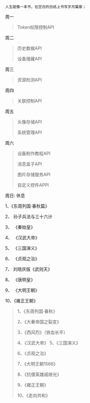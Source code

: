 # 

```asciidoc
人生就像一本书，在空白的白纸上书写岁月篇章；
```

周一

> Token权限控制API

周二

> 历史数据API
> 
> 设备搜藏API

周三

> 资源检测API

周四

> 关联控制API

周五

> 头像存储API
> 
> 系统管理API

周六

> 设备制作教程API
> 
> 消息盒子API
> 
> 图片存储服务API
> 
> 自定义控件APPI

周日: 休息

1、《东周列国·春秋篇》

2、 孙子兵法与三十六计

3、 《秦始皇》

4、 《汉武大帝》

5、 《三国演义》

6、 《贞观之治》

7、 刘晓庆版《武则天》

8、 《唐明皇》

9、 《大明王朝》

10、《雍正王朝》

> 1、《东周列国·春秋》 
> 
> 2、《大秦帝国之裂变》 
> 
> 3、《西风烈》（铁血长平） 
> 
> 4、《汉武大帝》 5、《三国演义》 
> 
> 6、《贞观之治》 
> 
> 7、《大明王朝1566》 
> 
> 8、《抗倭英雄戚继光》 
> 
> 9、《雍正王朝》 
> 
> 10、《走向共和》


